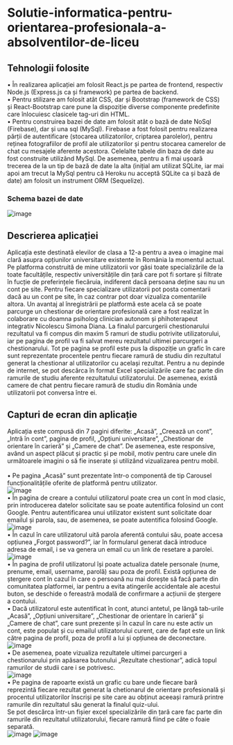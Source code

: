 # Solutie-informatica-pentru-orientarea-profesionala-a-absolventilor-de-liceu
## Tehnologii folosite
• În realizarea aplicației am folosit React.js pe partea de frontend, respectiv Node.js (Express.js ca și framework) pe partea de backend. <br/>
• Pentru stilizare am folosit atât CSS, dar și Bootstrap (framework de CSS) și React-Bootstrap care pune la dispoziție diverse componente predefinite care înlocuiesc clasicele tag-uri din HTML. <br/>
• Pentru construirea bazei de date am folosit atât o bază de date NoSql (Firebase), dar și una sql (MySql). Firebase a fost folosit pentru realizarea părții de autentificare (stocarea utilizatorilor, criptarea parolelor), pentru reținea fotografiilor de profil ale utilizatorilor și pentru stocarea camerelor de chat cu mesajele aferente acestora. Celelalte tabele din baza de date au fost construite utilizând MySql. De asemenea, pentru a fi mai ușoară trecerea de la un tip de bază de date la alta (inițial am utilizat SQLite, iar mai apoi am trecut la MySql pentru că Heroku nu acceptă SQLite ca și bază de date) am folosit un instrument ORM (Sequelize). <br/>
### Schema bazei de date
![image](https://user-images.githubusercontent.com/74931542/196028572-2d49016e-440e-48a7-9546-26a9fefcc4dc.png) <br/>
## Descrierea aplicației
Aplicația este destinată elevilor de clasa a 12-a pentru a avea o imagine mai clară asupra opțiunilor universitare existente în România la momentul actual. Pe platforma construită de mine utilizatorii vor găsi toate specializările de la toate facultățile, respectiv universitățile din țară care pot fi sortare și filtrate în fucție de preferințele fiecăruia, indiferent dacă persoana deține sau nu un cont pe site. Pentru fiecare specializare utilizatorii pot posta comentarii dacă au un cont pe site, în caz contrar pot doar vizualiza comentariile altora. Un avantaj al înregistrării pe platformă este acela că se poate parcurge un chestionar de orientare profesională care a fost realizat în colaborare cu doamna psiholog clinician autonom și phihoterapeut integrativ Nicolescu Simona Diana. La finalul parcurgerii chestionarului rezultatul va fi compus din maxim 5 ramuri de studiu potrivite utilizatorului, iar pe pagina de profil va fi salvat mereu rezultatul ultimei parcurgeri a chestionarului. Tot pe pagina se profil este pus la dispoziție un grafic în care sunt reprezentate procentele pentru fiecare ramură de studiu din rezultatul generat la chestionar al utilizatorilor cu același rezultat. Pentru a nu depinde de internet, se pot descărca în format Excel specializările care fac parte din ramurile de studiu aferente rezultatului utilizatorului. De asemenea, există camere de chat pentru fiecare ramură de studiu din România unde utilizatorii pot conversa între ei.
## Capturi de ecran din aplicație
Aplicația este compusă din 7 pagini diferite: „Acasă”, „Creează un cont”, „Intră în cont”, pagina de profil, „Opțiuni universitare”, „Chestionar de orientare în carieră” și „Camere de chat”. De asemenea, este responsive, având un aspect plăcut și practic și pe mobil, motiv pentru care unele din următoarele imagini o să fie inserate și utilizând vizualizarea pentru mobil. <br/> <br/>
• Pe pagina „Acasă” sunt prezentate într-o componentă de tip Carousel funcționalitățile oferite de platformă pentru utilizator. <br/>
![image](https://user-images.githubusercontent.com/74931542/196028801-fbbca7af-4aaf-4a0a-a7e9-9d07f954bd53.png)
<br/>
• În pagina de creare a contului utilizatorul poate crea un cont în mod clasic, prin introducerea datelor solicitate sau se poate autentifica folosind un cont Google. Pentru autentificarea unui utilizator existent sunt solicitate doar emailul și parola, sau, de asemenea, se poate autentifica folosind Google.<br/>
![image](https://user-images.githubusercontent.com/74931542/196028826-ce3b5224-0721-4da0-9c77-9d11d463fa57.png) <br/>
• În cazul în care utilizatorul uită parola aferentă contului său, poate accesa opțiunea „Forgot password?”, iar în formularul generat dacă introduce adresa de email, i se va genera un email cu un link de resetare a parolei. <br/>
![image](https://user-images.githubusercontent.com/74931542/196028905-c7de20ff-040d-4cf5-a765-fb9f190be6cb.png)
<br/>
• În pagina de profil utilizatorul își poate actualiza datele personale (nume, prenume, email, username, parolă) sau poza de profil. Există opțiunea de ștergere cont în cazul în care o persoană nu mai dorește să facă parte din comunitatea platformei, iar pentru a evita atingerile accidentale ale acestui buton, se deschide o fereastră modală de confirmare a acțiunii de ștergere a contului. <br/>
• Dacă utilizatorul este autentificat în cont, atunci antetul, pe lângă tab-urile „Acasă”, „Opțiuni universitare”, „Chestionar de orientare în carieră” și „Camere de chat”, care sunt prezente și în cazul în care nu este activ un cont, este populat și cu emailul utilizatorului curent, care de fapt este un link către pagina de profil, poza de profil a lui și opțiunea de deconectare. <br/>
![image](https://user-images.githubusercontent.com/74931542/196028942-a7057bcc-21de-4408-9c98-a4481feef3a4.png)
<br/>
• De asemenea, poate vizualiza rezultatele ultimei parcurgeri a chestionarului prin apăsarea butonului „Rezultate chestionar”, adică topul ramurilor de studii care i se potrivesc. <br/>
![image](https://user-images.githubusercontent.com/74931542/196028952-f7376aea-0b72-4dab-80bd-1f459251df3a.png)
<br/>
• Pe pagina de rapoarte există un grafic cu bare unde fiecare bară reprezintă fiecare rezultat generat la chetionarul de orientare profesională și procentul utilizatorilor înscriși pe site care au obținut aceeași ramură printre ramurile din rezultatul său generat la finalul quiz-ului. <br/>
Se pot descărca într-un fișier excel specializările din țară care fac parte din ramurile din rezultatul utilizatorului, fiecare ramură fiind pe câte o foaie separată. <br/>
![image](https://user-images.githubusercontent.com/74931542/196028986-97428ca9-2419-4b44-aa0a-74c9cedd6668.png)
![image](https://user-images.githubusercontent.com/74931542/196029037-e1f20f92-d87e-42ab-892b-73c5528f70bb.png)


